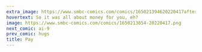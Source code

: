 ```yaml
---
extra_image: https://www.smbc-comics.com/comics/165021394620220417after.png
hovertext: So it was all about money for you, eh?
image: https://www.smbc-comics.com/comics/1650213854-20220417.png
next_comic: ai-9
prev_comic: hugs
title: Pay
---
```


